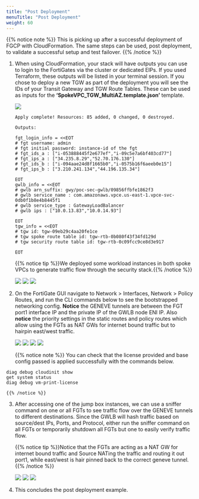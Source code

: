 ```yaml
---
title: "Post Deployment"
menuTitle: "Post Deployment"
weight: 60
---
```


{{% notice note %}}
This is picking up after a successful deployment of FGCP with CloudFormation.  The same steps can be used, post deployment, to validate a successful setup and test failover.
{{% /notice %}}

1.  When using CloudFormation, your stack will have outputs you can use to login to the FortiGates via the cluster or dedicated EIPs.  If you used Terraform, these outputs will be listed in your terminal session.  If you chose to deploy a new TGW as part of the deployment you will see the IDs of your Transit Gateway and TGW Route Tables. These can be used as inputs for the **‘SpokeVPC_TGW_MultiAZ.template.json’** template.

    ![](deploy1a.png)

    ```
    Apply complete! Resources: 85 added, 0 changed, 0 destroyed.
    
    Outputs:
    
    fgt_login_info = <<EOT
    # fgt username: admin
    # fgt initial password: instance-id of the fgt
    # fgt_ids_a : ["i-053888445f2e677ef","i-09c5e7a6bf403cd77"]  
    # fgt_ips_a : ["34.235.8.29","52.70.176.130"]
    # fgt_ids_b : ["i-094aae24d8f1665b0","i-0575b16f6aeeb0e15"]  
    # fgt_ips_b : ["3.210.241.134","44.196.135.34"]
    
    EOT
    gwlb_info = <<EOT
    # gwlb arn_suffix: gwy/poc-sec-gwlb/09856ffbfe1862f3
    # gwlb service_name : com.amazonaws.vpce.us-east-1.vpce-svc-0db0f1b8e4b8445f1
    # gwlb service_type : GatewayLoadBalancer
    # gwlb ips : ["10.0.13.83","10.0.14.93"]
    
    EOT
	tgw_info = <<EOT
	# tgw id: tgw-09eb29c4aa20fe1ce
	# tgw spoke route table id: tgw-rtb-0b080f43f34fd129d
	# tgw security route table id: tgw-rtb-0c09fcc9ce8d3e917

	EOT
    ```
    
    {{% notice tip %}}We deployed some workload instances in both spoke VPCs to generate traffic flow through the security stack.{{% /notice %}}

    ![](deploy1c.png)
    ![](deploy1d.png)
    ![](deploy1e.png)

2.  On the FortiGate GUI navigate to Network > Interfaces, Network > Policy Routes, and run the CLI commands below to see the bootstrapped networking config.  **Notice** the GENEVE tunnels are between the FGT port1 interface IP and the private IP of the GWLB node ENI IP.  Also **notice** the priority settings in the static routes and policy routes which allow using the FGTs as NAT GWs for internet bound traffic but to hairpin east/west traffic.

     ![](deploy2a.png)
     ![](deploy2b.png)
     ![](deploy2c.png)
     ![](deploy2d.png)

    {{% notice note %}}
You can check that the license provided and base config passed is applied successfully with the commands below.

```
diag debug cloudinit show
get system status
diag debug vm-print-license
```
    {{% /notice %}}
	
3.  After accessing one of the jump box instances, we can use a sniffer command on one or all FGTs to see traffic flow over the GENEVE tunnels to different destinations.  Since the GWLB will hash traffic based on source/dest IPs, Ports, and Protocol, either run the sniffer command on all FGTs or temporarily shutdown all FGTs but one to easily verify traffic flow.

     {{% notice tip %}}Notice that the FGTs are acting as a NAT GW for internet bound traffic and Source NATing the traffic and routing it out port1, while east/west is hair pinned back to the correct geneve tunnel.{{% /notice %}}

     ![](deploy3a.png)
     ![](deploy3b.png)
     ![](deploy3c.png)

4.  This concludes the post deployment example.